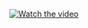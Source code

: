[![Watch the video](https://raw.githubusercontent.comTaiga-Mori/questionaire/main/videos/test.jpg)](https://raw.githubusercontent.com/Taiga-Mori/questionaire/main/videos/a050-1.mp4)